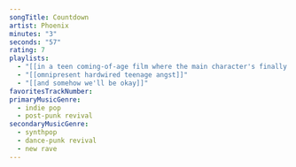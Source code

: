 ```yaml
---
songTitle: Countdown
artist: Phoenix
minutes: "3"
seconds: "57"
rating: 7
playlists:
  - "[[in a teen coming-of-age film where the main character's finally ready for the next chapter]]"
  - "[[omnipresent hardwired teenage angst]]"
  - "[[and somehow we'll be okay]]"
favoritesTrackNumber:
primaryMusicGenre:
  - indie pop
  - post-punk revival
secondaryMusicGenre:
  - synthpop
  - dance-punk revival
  - new rave
---
```

